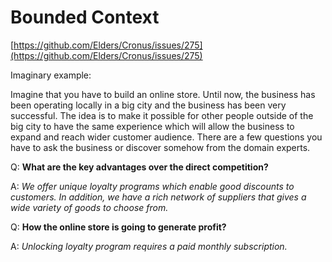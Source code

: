 # Bounded Context

[https://github.com/Elders/Cronus/issues/275](https://github.com/Elders/Cronus/issues/275)

Imaginary example:

Imagine that you have to build an online store. Until now, the business has been operating locally in a big city and the business has been very successful. The idea is to make it possible for other people outside of the big city to have the same experience which will allow the business to expand and reach wider customer audience. There are a few questions you have to ask the business or discover somehow from the domain experts.

Q: **What are the key advantages over the direct competition?**

A: _We offer unique loyalty programs which enable good discounts to customers. In addition, we have a rich network of suppliers that gives a wide variety of goods to choose from._

Q: **How the online store is going to generate profit?**

A: _Unlocking loyalty program requires a paid monthly subscription._



